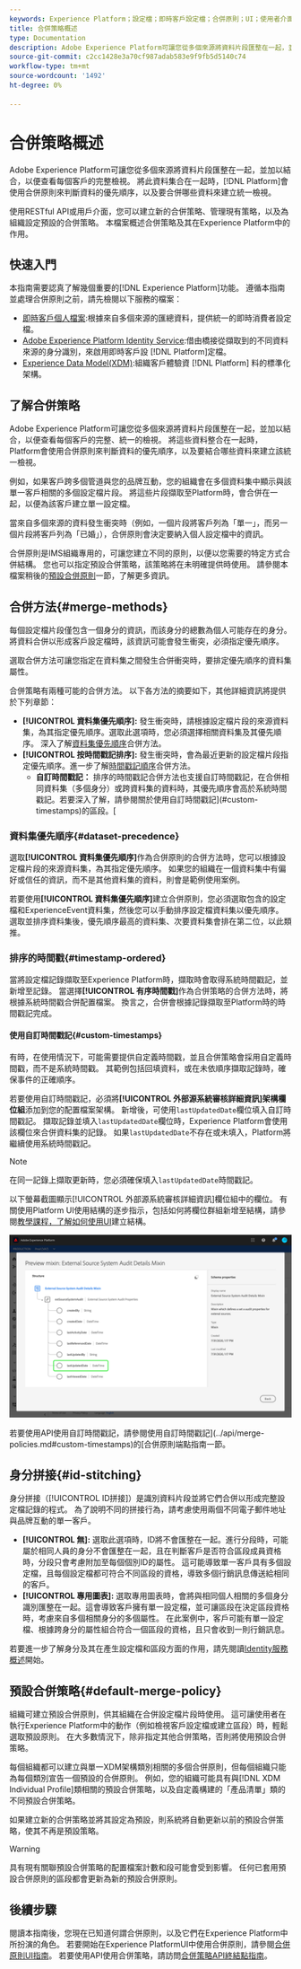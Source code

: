 ```yaml
---
keywords: Experience Platform；設定檔；即時客戶設定檔；合併原則；UI；使用者介面；時間戳記順序；資料集優先順序
title: 合併策略概述
type: Documentation
description: Adobe Experience Platform可讓您從多個來源將資料片段匯整在一起，並加以結合，以便了解個別客戶的完整檢視。 將這些資料整合在一起時，Platform會使用合併原則來判斷資料的優先順序，以及將結合哪些資料來建立統一檢視。
source-git-commit: c2cc1428e3a70cf987adab583e9f9fb5d5140c74
workflow-type: tm+mt
source-wordcount: '1492'
ht-degree: 0%

---
```



# 合併策略概述

Adobe Experience Platform可讓您從多個來源將資料片段匯整在一起，並加以結合，以便查看每個客戶的完整檢視。 將此資料集合在一起時，[!DNL Platform]會使用合併原則來判斷資料的優先順序，以及要合併哪些資料來建立統一檢視。

使用RESTful API或用戶介面，您可以建立新的合併策略、管理現有策略，以及為組織設定預設的合併策略。 本檔案概述合併策略及其在Experience Platform中的作用。

## 快速入門

本指南需要認真了解幾個重要的[!DNL Experience Platform]功能。 遵循本指南並處理合併原則之前，請先檢閱以下服務的檔案：

* [即時客戶個人檔案](../home.md):根據來自多個來源的匯總資料，提供統一的即時消費者設定檔。
* [Adobe Experience Platform Identity Service](../../identity-service/home.md):借由橋接從擷取到的不同資料來源的身分識別，來啟用即時客戶設 [!DNL Platform]定檔。
* [Experience Data Model(XDM)](../../xdm/home.md):組織客戶體驗資 [!DNL Platform] 料的標準化架構。

## 了解合併策略

Adobe Experience Platform可讓您從多個來源將資料片段匯整在一起，並加以結合，以便查看每個客戶的完整、統一的檢視。 將這些資料整合在一起時，Platform會使用合併原則來判斷資料的優先順序，以及要結合哪些資料來建立該統一檢視。

例如，如果客戶跨多個管道與您的品牌互動，您的組織會在多個資料集中顯示與該單一客戶相關的多個設定檔片段。 將這些片段擷取至Platform時，會合併在一起，以便為該客戶建立單一設定檔。

當來自多個來源的資料發生衝突時（例如，一個片段將客戶列為「單一」，而另一個片段將客戶列為「已婚」），合併原則會決定要納入個人設定檔中的資訊。

合併原則是IMS組織專用的，可讓您建立不同的原則，以便以您需要的特定方式合併結構。 您也可以指定預設合併策略，該策略將在未明確提供時使用。 請參閱本檔案稍後的[預設合併原則](#default-merge-policy)一節，了解更多資訊。

## 合併方法{#merge-methods}

每個設定檔片段僅包含一個身分的資訊，而該身分的總數為個人可能存在的身分。 將資料合併以形成客戶設定檔時，該資訊可能會發生衝突，必須指定優先順序。

選取合併方法可讓您指定在資料集之間發生合併衝突時，要排定優先順序的資料集屬性。

合併策略有兩種可能的合併方法。 以下各方法的摘要如下，其他詳細資訊將提供於下列章節：

* **[!UICONTROL 資料集優先順序]:** 發生衝突時，請根據設定檔片段的來源資料集，為其指定優先順序。選取此選項時，您必須選擇相關資料集及其優先順序。 深入了解[資料集優先順序](#dataset-precedence)合併方法。
* **[!UICONTROL 按時間戳記排序]:** 發生衝突時，會為最近更新的設定檔片段指定優先順序。進一步了解[時間戳記順序](#timestamp-ordered)合併方法。
   * **自訂時間戳記：** 排序的時間戳記合併方法也支援自訂時間戳記，在合併相同資料集（多個身分）或跨資料集的資料時，其優先順序會高於系統時間戳記。若要深入了解，請參閱關於使用自訂時間戳記](#custom-timestamps)的區段。[

### 資料集優先順序{#dataset-precedence}

選取&#x200B;**[!UICONTROL 資料集優先順序]**&#x200B;作為合併原則的合併方法時，您可以根據設定檔片段的來源資料集，為其指定優先順序。 如果您的組織在一個資料集中有偏好或信任的資訊，而不是其他資料集的資料，則會是範例使用案例。

若要使用&#x200B;**[!UICONTROL 資料集優先順序]**&#x200B;建立合併原則，您必須選取包含的設定檔和ExperienceEvent資料集，然後您可以手動排序設定檔資料集以優先順序。 選取並排序資料集後，優先順序最高的資料集、次要資料集會排在第二位，以此類推。

### 排序的時間戳{#timestamp-ordered}

當將設定檔記錄擷取至Experience Platform時，擷取時會取得系統時間戳記，並新增至記錄。 當選擇&#x200B;**[!UICONTROL 有序時間戳]**&#x200B;作為合併策略的合併方法時，將根據系統時間戳合併配置檔案。 換言之，合併會根據記錄擷取至Platform時的時間戳記完成。

#### 使用自訂時間戳記{#custom-timestamps}

有時，在使用情況下，可能需要提供自定義時間戳，並且合併策略會採用自定義時間戳，而不是系統時間戳。 其範例包括回填資料，或在未依順序擷取記錄時，確保事件的正確順序。

若要使用自訂時間戳記，必須將&#x200B;**[!UICONTROL 外部源系統審核詳細資訊]架構欄位組**&#x200B;添加到您的配置檔案架構。 新增後，可使用`lastUpdatedDate`欄位填入自訂時間戳記。 擷取記錄並填入`lastUpdatedDate`欄位時，Experience Platform會使用該欄位來合併資料集的記錄。 如果`lastUpdatedDate`不存在或未填入，Platform將繼續使用系統時間戳記。

>[!NOTE]
>
>在同一記錄上擷取更新時，您必須確保填入`lastUpdatedDate`時間戳記。

以下螢幕截圖顯示[!UICONTROL 外部源系統審核詳細資訊]欄位組中的欄位。 有關使用Platform UI使用結構的逐步指示，包括如何將欄位群組新增至結構，請參閱[教學課程，了解如何使用UI](../../xdm/tutorials/create-schema-ui.md)建立結構。

![](../images/merge-policies/custom-timestamp-field-group.png)

若要使用API使用自訂時間戳記，請參閱使用自訂時間戳記](../api/merge-policies.md#custom-timestamps)的[合併原則端點指南一節。

## 身分拼接{#id-stitching}

身分拼接（[!UICONTROL ID拼接]）是識別資料片段並將它們合併以形成完整設定檔記錄的程式。 為了說明不同的拼接行為，請考慮使用兩個不同電子郵件地址與品牌互動的單一客戶。

* **[!UICONTROL 無]:** 選取此選項時，ID將不會匯整在一起。進行分段時，可能屬於相同人員的身分不會匯整在一起，且在判斷客戶是否符合區段成員資格時，分段只會考慮附加至每個個別ID的屬性。 這可能導致單一客戶具有多個設定檔，且每個設定檔都可符合不同區段的資格，導致多個行銷訊息傳送給相同的客戶。
* **[!UICONTROL 專用圖表]:** 選取專用圖表時，會將與相同個人相關的多個身分識別匯整在一起。這會導致客戶擁有單一設定檔，並可讓區段在決定區段資格時，考慮來自多個相關身分的多個屬性。 在此案例中，客戶可能有單一設定檔、根據跨身分的屬性組合符合一個區段的資格，且只會收到一則行銷訊息。

若要進一步了解身分及其在產生設定檔和區段方面的作用，請先閱讀[Identity服務概述](../../identity-service/home.md)開始。

## 預設合併策略{#default-merge-policy}

組織可建立預設合併原則，供其組織在合併設定檔片段時使用。 這可讓使用者在執行Experience Platform中的動作（例如檢視客戶設定檔或建立區段）時，輕鬆選取預設原則。 在大多數情況下，除非指定其他合併策略，否則將使用預設合併策略。

每個組織都可以建立與單一XDM架構類別相關的多個合併原則，但每個組織只能為每個類別宣告一個預設的合併原則。 例如，您的組織可能具有與[!DNL XDM Individual Profile]類相關的預設合併策略，以及自定義構建的「產品清單」類的不同預設合併策略。

如果建立新的合併策略並將其設定為預設，則系統將自動更新以前的預設合併策略，使其不再是預設策略。

>[!WARNING]
>
>具有現有關聯預設合併策略的配置檔案計數和段可能會受到影響。 任何已套用預設合併原則的區段都會更新為新的預設合併原則。

## 後續步驟

閱讀本指南後，您現在已知道何謂合併原則，以及它們在Experience Platform中所扮演的角色。 若要開始在Experience PlatformUI中使用合併原則，請參閱[合併原則UI指南](ui-guide.md)。 若要使用API使用合併策略，請訪問[合併策略API終結點指南](../api/merge-policies.md)。